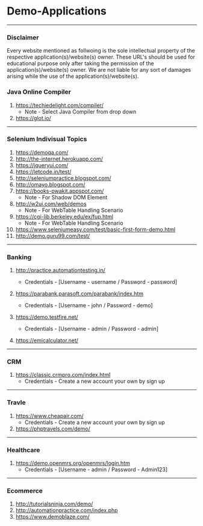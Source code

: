 # Demo-Applications

---

### Disclaimer

Every website mentioned as follwoing is the sole intellectual property of the respective application(s)/website(s) owner.
These URL's should be used for educational purpose only after taking the permission of the application(s)/website(s) owner.
We are not liable for any sort of damages arising while the use of the application(s)/website(s).

### Java Online Compiler
1. https://techiedelight.com/compiler/
	* Note - Select Java Compiler from drop down
2. https://glot.io/

---

### Selenium Indivisual Topics
1. https://demoqa.com/
2. http://the-internet.herokuapp.com/
3. https://jqueryui.com/
4. https://letcode.in/test/
5. http://seleniumpractice.blogspot.com/
6. http://omayo.blogspot.com/
7. https://books-pwakit.appspot.com/
	* Note - For Shadow DOM Element
8. http://w2ui.com/web/demos
	* Note - For WebTable Handling Scenario
9. https://cgi-lib.berkeley.edu/ex/fup.html
	* Note - For WebTable Handling Scenario
10. https://www.seleniumeasy.com/test/basic-first-form-demo.html
11. http://demo.guru99.com/test/

---

### Banking
1. http://practice.automationtesting.in/
	* Credentials - [Username - username / Password - password]

2. https://parabank.parasoft.com/parabank/index.htm
	* Credentials - [Username - john / Password - demo]

3. https://demo.testfire.net/
	* Credentials - [Username - admin / Password - admin]

4. https://emicalculator.net/

---

### CRM
1. https://classic.crmpro.com/index.html
	* Credentials - Create a new account your own by sign up

---

### Travle
1. https://www.cheapair.com/
	* Credentials - Create a new account your own by sign up
2. https://phptravels.com/demo/

---

### Healthcare
1. https://demo.openmrs.org/openmrs/login.htm
	* Credentials - [Username - admin / Password - Admin123]

---

### Ecommerce
1. http://tutorialsninja.com/demo/
2. http://automationpractice.com/index.php
3. https://www.demoblaze.com/
